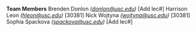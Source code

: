 **Team Members**
Brenden Donlon  *(donlon@usc.edu)* [Add lec#]
Harrison Leon *(hleon@usc.edu)* [30381]
Nick Wojtyna *(wojtyna@usc.edu)* [30381]
Sophia Spackova *(spackova@usc.edu)* [Add lec#]
